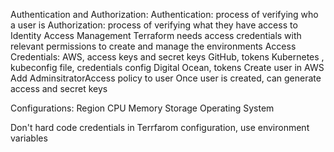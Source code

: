 Authentication and Authorization:
    Authentication: process of verifying who a user is
    Authorization: process of verifying what they have access to
    Identity Access Management 
  Terraform needs access credentials with relevant permissions to create and manage the environments
  Access Credentials:
    AWS, access keys and secret keys
    GitHub, tokens
    Kubernetes , kubeconfig file, credentials config
    Digital Ocean, tokens
  Create user in AWS
    Add AdminsitratorAccess policy to user
    Once user is created, can generate access and secret keys
    
Configurations:
  Region
  CPU
  Memory
  Storage
  Operating System


Don't hard code credentials in Terrfarom configuration, use environment variables
